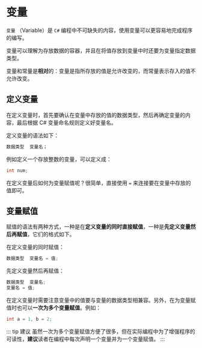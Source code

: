 # 变量

`变量` （Variable）是 `C#` 编程中不可缺失的内容，使用变量可以更容易地完成程序的编写。

变量可以理解为存放数据的容器，并且在将值存放到变量中时还要为变量指定数据类型。

变量和常量是**相对**的：变量是指所存放的值是允许改变的，而常量表示存入的值不允许改变。

## 定义变量

在定义变量时，首先要确认在变量中存放的值的数据类型，然后再确定变量的内容，最后根据 C# 变量命名规则定义好变量名。

定义变量的语法如下：

```csharp
数据类型  变量名；
```

例如定义一个存放整数的变量，可以定义成：

```csharp
int num;
```

在定义变量后如何为变量赋值呢？很简单，直接使用 `=` 来连接要在变量中存放的值即可。

## 变量赋值

赋值的语法有两种方式，一种是在**定义变量的同时直接赋值**，一种是**先定义变量然后再赋值**，它们的格式如下。

在定义变量的同时赋值：

```csharp
数据类型  变量名 = 值;
```

先定义变量然后再赋值：

```csharp
数据类型  变量名;
变量名 = 值;
```

在定义变量时需要注意变量中的值要与变量的数据类型相兼容。另外，在为变量赋值时也可以**一次为多个变量赋值**。例如：

```csharp
int a = 1, b = 2;
```

::: tip 建议
虽然一次为多个变量赋值方便了很多，但在实际编程中为了增强程序的可读性，**建议**读者在编程中每次声明一个变量并为一个变量赋值。
:::
